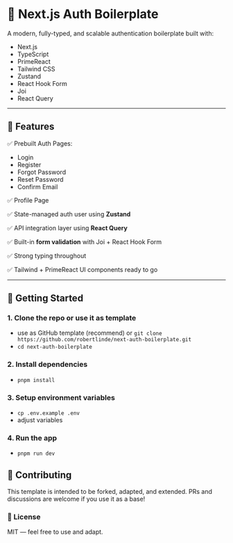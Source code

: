 # 🔐 Next.js Auth Boilerplate

A modern, fully-typed, and scalable authentication boilerplate built with:

- Next.js
- TypeScript
- PrimeReact
- Tailwind CSS
- Zustand
- React Hook Form
- Joi
- React Query

---

## 🚀 Features

✅ Prebuilt Auth Pages:

- Login
- Register
- Forgot Password
- Reset Password
- Confirm Email

✅ Profile Page

✅ State-managed auth user using **Zustand**

✅ API integration layer using **React Query**

✅ Built-in **form validation** with Joi + React Hook Form

✅ Strong typing throughout

✅ Tailwind + PrimeReact UI components ready to go

---

## 🧪 Getting Started

### 1. Clone the repo or use it as template

- use as GitHub template (recommend) or `git clone https://github.com/robertlinde/next-auth-boilerplate.git`
- `cd next-auth-boilerplate`

### 2. Install dependencies

- `pnpm install`

### 3. Setup environment variables

- `cp .env.example .env`
- adjust variables

### 4. Run the app

- `pnpm run dev`

## 🤝 Contributing

This template is intended to be forked, adapted, and extended. PRs and discussions are welcome if you use it as a base!

### 📝 License

MIT — feel free to use and adapt.

